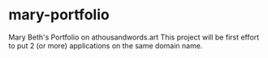 # mary-portfolio
Mary Beth's Portfolio on athousandwords.art
This project will be first effort to put 2 (or more)
applications on the same domain name.
